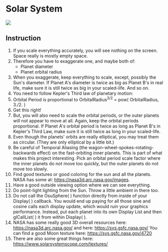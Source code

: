 # Solar System

![](../Gifs/)

## Instruction
1. If you scale everything accurately, you will see nothing on the screen. Space really is mostly empty space.
1. Therefore you have to exaggerate one, and maybe both of:
    * Planet diameter
    * Planet orbital radius
1. When you exaggerate, keep everything to scale, except, possibly the Sun's diameter. If Planet A's diameter is twice as big as Planet B's in real life, make sure it is still twice as big in your scaled-life. And so on.
1. You need to follow Kepler's Third law of planetary motion:
1. Orbital Period is proportional to OrbitalRadius<sup>3/2</sup> = pow( OrbitalRadius, 3./2. )
1. Get this right!
1. But, you will also need to scale the orbital periods, or the outer planets will not appear to move at all. Again, keep the orbital periods proportional. If Planet A's orbital period is twice as long as Planet B's in Kepler's Third Law, make sure it is still twice as long in your scaled-life.
1. Even though the planets' orbits are really elliptical, you may treat them as circular. (They are only elliptical by a little bit.)
1. Be careful of Temporal Aliasing (the wagon-wheel-spokes-rotating-backwards effect) on the fast-orbiting inner planets. This is part of what makes this project interesting. Pick an orbital period scale factor where the inner planets do not move too quickly, but the outer planets do not move too slowly.
1. Find good textures or good coloring for the sun and all the planets. NASA has some at: https://nasa3d.arc.nasa.gov/images.
1. Have a good outside viewing option where we can see everything.
1. Do point-light lighting from the Sun. Throw a little ambient in there too.
1. Do not call the OsuSphere( ) function directly from inside of your Display( ) callback. You would end up paying for all those sine and cosine calls each display update, which would ruin your graphics performance. Instead, put each planet into its own Display List and then glCallList( ) it from within Display( ).
1. NASA has some really good 3D overall resources here: https://nasa3d.arc.nasa.gov/ and here: https://svs.gsfc.nasa.gov/ You can find a good Moon texture here: https://svs.gsfc.nasa.gov/4720
1. There are also some great things here: https://www.solarsystemscope.com/textures/